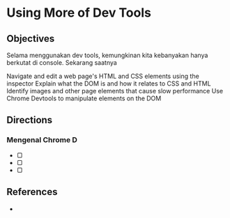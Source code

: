 # Using More of Dev Tools

## Objectives

Selama menggunakan dev tools, kemungkinan kita kebanyakan hanya berkutat di console. Sekarang saatnya

Navigate and edit a web page's HTML and CSS elements using the inspector
Explain what the DOM is and how it relates to CSS and HTML
Identify images and other page elements that cause slow performance
Use Chrome Devtools to manipulate elements on the DOM

## Directions

### Mengenal Chrome D

- ▢
- ▢
- ▢

## References

-

